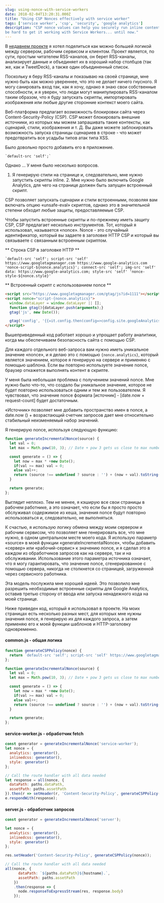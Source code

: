 ```yaml
---
slug: using-nonce-with-service-workers
date: 2018-02-04T13:20:31.000Z
title: "Using CSP Nonces effectively with service worker"
tags: ['service worker', 'csp', 'security', 'google analytics']
description: "CSP nonce values can help you securely run inline content on you site. But it can 
be hard to get it working with Service Workers... until now."
---
```



В [недавнем проекте](https://webgdedeck.com/) я хотел поделиться как можно большей логикой между сервером, рабочим сервисом и клиентом. Проект является, по сути, простым читателем RSS-каналов, он берет RSS-каналы, анализирует данные и объединяет их в хороший набор столбцов (так же, как и TweetDeck), а также один объединенный список.

Поскольку я беру RSS-каналы и показываю на своей странице, мне нужно быть как можно увереннее, что это не делает ничего гнусного. Я могу санировать вход так, как я хочу, однако я знаю свои собственные способности, и я уверен, что люди могут манипулировать RSS-каналом таким образом, что я буду запускать скрипты, импортировать изображения или любые другие сторонние контекст моего сайта.

Веб-платформа предлагает возможность блокировки сайта через Content-Security-Policy (CSP). CSP может блокировать внешние источники, из которых мы можем запрашивать такие контексты, как сценарий, стили, изображения и т. Д. Вы даже можете заблокировать возможность запуска страницы сценариев в строке - что может предотвратить все усадьбы типов атак типа XSS.

Было довольно просто добавить его в приложение.


```
`default-src 'self';`
```


Однако ... У меня было несколько вопросов.

1. Я генерирую стили на странице и, следовательно, мне нужно запустить скрипты inline. 2. Мне нужно было включить Google Analytics, для чего на странице должен быть запущен встроенный скрипт.

CSP позволяет запускать сценарии и стили встроенными, позволяя вам включать опцию «unsafe-eval» скриптов, однако это в значительной степени обходит любые защиты, предоставляемые CSP.

Чтобы запустить встроенные скрипты и по-прежнему иметь защиту CSP, CSP предлагает несколько инструментов. Тот, который я использовал, называется «nonce». Nonce - это случайный идентификатор, который вы задаете в заголовке HTTP CSP и который вы связываете с связанным встроенным скриптом.

** Строка CSP в заголовке HTTP **


```
`default-src 'self'; script-src 'self' https://www.googletagmanager.com https://www.google-analytics.com 'nonce-script-${nonce.analytics}'; connect-src 'self'; img-src 'self' data: https://www.google-analytics.com; style-src 'self' 'nonce-style-${nonce.style}'
```


** Встроенный скрипт с использованием nonce **


```html
<script src="https://www.googletagmanager.com/gtag/js?id=1111"></script>
<script nonce="script-{nonce.analytics}">
  window.dataLayer = window.dataLayer || [];
  function gtag(){dataLayer.push(arguments);}
  gtag('js', new Date());

  gtag('config', '{{=it.config.then(config=>config.site.googleAnalytics)}}');
</script>
```


Вышеприведенный код работает хорошо и упрощает работу аналитики, когда мы обеспечиваем безопасность сайта с помощью CSP.

Для каждого отдельного веб-запроса вам нужно иметь уникальное значение «nonce», и я делаю это с помощью `{nonce.analytics}`, который является значением, которое я генерирую на сервере и применяю с помощью шаблона. Если вы повторно используете значение nonce, браузер откажется выполнять контент в скрипте.

У меня была небольшая проблема с получением значений nonce. Мне нужно было что-то, что создало бы уникальное значение, которое не будет повторно использоваться одним и тем же пользователем. Я чувствовал, что значение nonce формата [источник] - [date.now + request-count] будет достаточным.

«Источник» позволяет мне добавить пространство имен в nonce, а date.now () + возрастающий счетчик запросов дает мне относительно стабильный неизменяемый набор значений.

Я генерирую nonce, используя следующую функцию:


```javascript
function generateIncrementalNonce(source) {
  let val = 0;
  let max = Math.pow(10, 3); // Date + pow 3 gets us close to max number;

  const generate = () => {
    let now = max * +new Date();
    if(val >= max) val = 0;
    else val++;
    return (source !== undefined ? source : '') + (now + val).toString();
  }

  return generate;
};
```


Выглядит неплохо. Тем не менее, я кэширую все свои страницы в рабочем работнике, а это означает, что если бы я просто просто обслуживал содержимое из кеша, значения nonce будут повторно использоваться и, следовательно, не выполняться.

К счастью, я использую логику обмена между моим сервером и рабочим сервисом, что позволяет мне генерировать все, что мне нужно, в одном центральном месте моего кода. Я использую параметр «source» в моей функции «generateIncrementalNonce», чтобы добавить «сервер» или «рабочий-сервис» к значению nonce, и я сделал это в каждом из обработчиков запросов как на сервере, так и на обслуживании. Использование этого параметра источника означает, что я могу гарантировать, что значение nonce, сгенерированное с помощью сервера, никогда не столкнется со страницей, загруженной через сервисного работника.

Эта модель послужила мне хорошей идеей. Это позволило мне разрешить необходимые встроенные скрипты для Google Analytics, оставив третью сторону от ввода или запуска ненадежного кода на моей странице.

Ниже приведен код, который я использовал в проекте. На моих страницах есть несколько разных мест, для которых мне нужны значения nonce, я генерирую их для каждого запроса, а затем применяю его к моей функции шаблонов и HTTP-заголовку одновременно.

#### common.js - общая логика


```javascript
function generateCSPPolicy(nonce) {
  return `default-src 'self'; script-src 'self' https://www.googletagmanager.com https://www.google-analytics.com 'nonce-script-${nonce.analytics}'; connect-src 'self'; img-src 'self' data: https://www.google-analytics.com; style-src 'self' 'nonce-style-${nonce.style}' 'nonce-style-${nonce.inlinedcss}';`;
};

function generateIncrementalNonce(source) {
  let val = 0;
  let max = Math.pow(10, 3); // Date + pow 3 gets us close to max number;

  const generate = () => {
    let now = max * +new Date();
    if(val >= max) val = 0;
    else val++;
    return (source !== undefined ? source : '') + (now + val).toString();
  }

  return generate;
};
```


#### service-worker.js - обработчик fetch


```javascript
const generator = generateIncrementalNonce('service-worker');
let nonce = {
  analytics: generator(),
  inlinedcss: generator(),
  style: generator()
};

// Call the route handler with all data needed
let response = all(nonce, {
  dataPath: paths.dataPath,
  assetPath: paths.assetPath
}).then(r => setHeader(r, 'Content-Security-Policy', generateCSPPolicy(nonce)));;
e.respondWith(response);
```


#### server.js - обработчик запросов


```javascript
const generator = generateIncrementalNonce('server');

let nonce = {
  analytics: generator(),
  inlinedcss: generator(),
  style: generator()
};

res.setHeader('Content-Security-Policy', generateCSPPolicy(nonce));

// Call the route handler with all data needed
all(nonce, {
      dataPath: `${paths.dataPath}${hostname}.`,
      assetPath: paths.assetPath 
    })
    .then(response => {
      node.responseToExpressStream(res, response.body)
    });
```